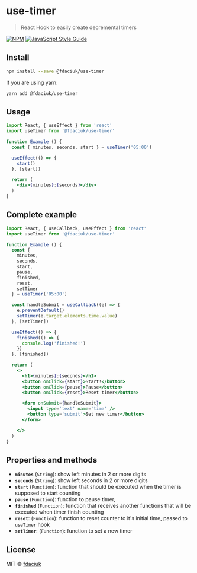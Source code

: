 # use-timer

> React Hook to easily create decremental timers

[![NPM](https://img.shields.io/npm/v/@fdaciuk/use-timer.svg)](https://www.npmjs.com/package/@fdaciuk/use-timer) [![JavaScript Style Guide](https://img.shields.io/badge/code_style-standard-brightgreen.svg)](https://standardjs.com)

## Install

```bash
npm install --save @fdaciuk/use-timer
```

If you are using yarn:

```bash
yarn add @fdaciuk/use-timer
```

## Usage

```jsx
import React, { useEffect } from 'react'
import useTimer from '@fdaciuk/use-timer'

function Example () {
  const { minutes, seconds, start } = useTimer('05:00')

  useEffect(() => {
    start()
  }, [start])

  return (
    <div>{minutes}:{seconds}</div>
  )
}
```

## Complete example

```jsx
import React, { useCallback, useEffect } from 'react'
import useTimer from '@fdaciuk/use-timer'

function Example () {
  const {
    minutes,
    seconds,
    start,
    pause,
    finished,
    reset,
    setTimer
  } = useTimer('05:00')

  const handleSubmit = useCallback((e) => {
    e.preventDefault()
    setTimer(e.target.elements.time.value)
  }, [setTimer])

  useEffect(() => {
    finished(() => {
      console.log('finished!')
    })
  }, [finished])

  return (
    <>
      <h1>{minutes}:{seconds}</h1>
      <button onClick={start}>Start!</button>
      <button onClick={pause}>Pause</button>
      <button onClick={reset}>Reset timer</button>

      <form onSubmit={handleSubmit}>
        <input type='text' name='time' />
        <button type='submit'>Set new timer</button>
      </form>

    </>
  )
}
```

## Properties and methods

- **`minutes`** (`String`): show left minutes in 2 or more digits
- **`seconds`** (`String`): show left seconds in 2 or more digits
- **`start`** (`Function`): function that should be executed when the timer is supposed to start counting
- **`pause`** (`Function`): function to pause timer,
- **`finished`** (`Function`): function that receives another functions that will be executed when timer finish counting
- **`reset`**: (`Function`): function to reset counter to it's initial time, passed to `useTimer` hook
- **`setTimer`**: (`Function`): function to set a new timer

## License

MIT © [fdaciuk](https://github.com/fdaciuk)
